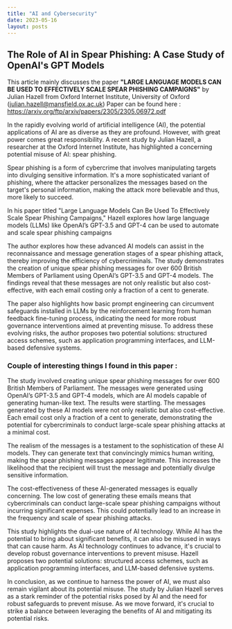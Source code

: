 ```yaml
---
title: "AI and Cybersecurity"
date: 2023-05-16
layout: posts
---
```

## The Role of AI in Spear Phishing: A Case Study of OpenAI's GPT Models

This article mainly discusses the paper **"LARGE LANGUAGE MODELS CAN BE USED TO EFFECTIVELY
SCALE SPEAR PHISHING CAMPAIGNS"** by Julian Hazell from Oxford Internet Institute, University of Oxford (julian.hazell@mansfield.ox.ac.uk)
Paper can be found here : https://arxiv.org/ftp/arxiv/papers/2305/2305.06972.pdf

In the rapidly evolving world of artificial intelligence (AI), the potential applications of AI are as diverse as they are profound. However, with great power comes great responsibility. A recent study by Julian Hazell, a researcher at the Oxford Internet Institute, has highlighted a concerning potential misuse of AI: spear phishing.

Spear phishing is a form of cybercrime that involves manipulating targets into divulging sensitive information. It's a more sophisticated variant of phishing, where the attacker personalizes the messages based on the target's personal information, making the attack more believable and thus, more likely to succeed.

In his paper titled "Large Language Models Can Be Used To Effectively Scale Spear Phishing Campaigns," Hazell explores how large language models (LLMs) like OpenAI’s GPT-3.5 and GPT-4 can be used to automate and scale spear phishing campaigns

The author explores how these advanced AI models can assist in the reconnaissance and message generation stages of a spear phishing attack, thereby improving the efficiency of cybercriminals. The study demonstrates the creation of unique spear phishing messages for over 600 British Members of Parliament using OpenAI’s GPT-3.5 and GPT-4 models. The findings reveal that these messages are not only realistic but also cost-effective, with each email costing only a fraction of a cent to generate.

The paper also highlights how basic prompt engineering can circumvent safeguards installed in LLMs by the reinforcement learning from human feedback fine-tuning process, indicating the need for more robust governance interventions aimed at preventing misuse. To address these evolving risks, the author proposes two potential solutions: structured access schemes, such as application programming interfaces, and LLM-based defensive systems.

### Couple of interesting things I found in this paper :
The study involved creating unique spear phishing messages for over 600 British Members of Parliament. The messages were generated using OpenAI’s GPT-3.5 and GPT-4 models, which are AI models capable of generating human-like text. The results were startling. The messages generated by these AI models were not only realistic but also cost-effective. Each email cost only a fraction of a cent to generate, demonstrating the potential for cybercriminals to conduct large-scale spear phishing attacks at a minimal cost.

The realism of the messages is a testament to the sophistication of these AI models. They can generate text that convincingly mimics human writing, making the spear phishing messages appear legitimate. This increases the likelihood that the recipient will trust the message and potentially divulge sensitive information.

The cost-effectiveness of these AI-generated messages is equally concerning. The low cost of generating these emails means that cybercriminals can conduct large-scale spear phishing campaigns without incurring significant expenses. This could potentially lead to an increase in the frequency and scale of spear phishing attacks.

This study highlights the dual-use nature of AI technology. While AI has the potential to bring about significant benefits, it can also be misused in ways that can cause harm. As AI technology continues to advance, it's crucial to develop robust governance interventions to prevent misuse. Hazell proposes two potential solutions: structured access schemes, such as application programming interfaces, and LLM-based defensive systems.

In conclusion, as we continue to harness the power of AI, we must also remain vigilant about its potential misuse. The study by Julian Hazell serves as a stark reminder of the potential risks posed by AI and the need for robust safeguards to prevent misuse. As we move forward, it's crucial to strike a balance between leveraging the benefits of AI and mitigating its potential risks.






